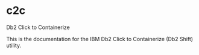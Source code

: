 # c2c
Db2 Click to Containerize

This is the documentation for the IBM Db2 Click to Containerize (Db2 Shift) utility.
